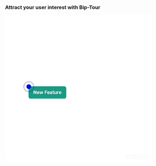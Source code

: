 ### Attract your user interest with Bip-Tour
![Bip Tour Example](./src/docs/ezgif-1-b8fa1a694791.gif)